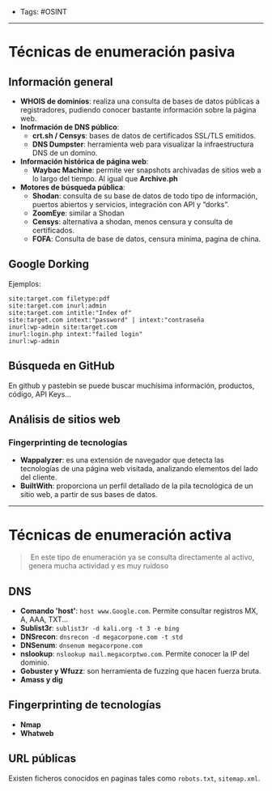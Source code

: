 - Tags: #OSINT 
---
# Técnicas de enumeración pasiva
## Información general
- **WHOIS de dominios**: realiza una consulta de bases de datos públicas a registradores, pudiendo conocer bastante información sobre la página web.
- **Inofrmación de DNS público**:
	- **crt.sh / Censys**: bases de datos de certificados SSL/TLS emitidos.
	- **DNS Dumpster**: herramienta web para visualizar la infraestructura DNS de un domino.
- **Información histórica de página web**: 
	- **Waybac Machine**: permite ver snapshots archivadas de sitios web a lo largo del tiempo. Al igual que **Archive.ph**
- **Motores de búsqueda pública**: 
	- **Shodan**: consulta de su base de datos de todo tipo de información, puertos abiertos y servicios, integración con API y “dorks”.
	- **ZoomEye**: similar a Shodan
	- **Censys**: alternativa a shodan, menos censura y consulta de certificados.
	- **FOFA**: Consulta de base de datos, censura mínima, pagina de china.

## Google Dorking
Ejemplos:
```
site:target.com filetype:pdf
site:target.com inurl:admin
site:target.com intitle:"Index of"
site:target.com intext:"password" | intext:"contraseña
inurl:wp-admin site:target.com
inurl:login.php intext:"failed login"
inurl:wp-admin
```

## Búsqueda en GitHub
En github y pastebin se puede buscar muchísima información, productos, código, API Keys…

## Análisis de sitios web
### Fingerprinting de tecnologías
- **Wappalyzer**: es una extensión de navegador que detecta las tecnologías de una página web visitada, analizando elementos del lado del cliente.
- **BuiltWith**: proporciona un perfil detallado de la pila tecnológica de un sitio web, a partir de sus bases de datos.
---
# Técnicas de enumeración activa
>  En este tipo de enumeración ya se consulta directamente al activo, genera mucha actividad y es muy ruidoso

## DNS
- **Comando 'host'**: `host www.Google.com`. Permite consultar registros MX, A, AAA, TXT...
- **Sublist3r**: `sublist3r -d kali.org -t 3 -e bing`
- **DNSrecon**: `dnsrecon -d megacorpone.com -t std`
- **DNSenum**: `dnsenum megacorpone.com`
- **nslookup**: `nslookup mail.megacorptwo.com`. Permite conocer la IP del dominio.
- **Gobuster y Wfuzz**: son herramienta de fuzzing que hacen fuerza bruta.
- **Amass y dig**

## Fingerprinting de tecnologías
- **Nmap**
- **Whatweb**
## URL públicas
Existen ficheros conocidos en paginas tales como `robots.txt`, `sitemap.xml`.